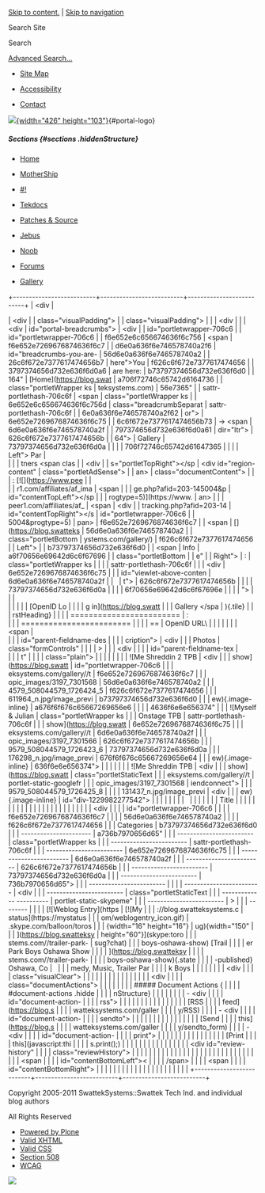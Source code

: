<div id="visual-portal-wrapper">

<div id="portal-top">

<div id="portal-header">

[Skip to
content.](https://blog.swatteksystems.com/old/gallery#documentContent) |
[Skip to
navigation](https://blog.swatteksystems.com/old/gallery#portlet-navigation-tree)

<div id="portal-searchbox">

Search Site
<div class="LSBox">

<span>Search</span>
<div id="LSResult" class="LSResult" style="">

<div id="LSShadow" class="LSShadow">

</div>

</div>

</div>

<div id="portal-advanced-search" class="hiddenStructure">

[Advanced Search…](https://blog.swatteksystems.com/old/search_form)

</div>

</div>

-   <div id="siteaction-sitemap">

    </div>

    [Site Map](https://blog.swatteksystems.com/old/sitemap "Site Map")
-   <div id="siteaction-accessibility">

    </div>

    [Accessibility](https://blog.swatteksystems.com/old/accessibility-info "Accessibility")
-   <div id="siteaction-contact">

    </div>

    [Contact](https://blog.swatteksystems.com/old/contact-info "Contact")

[![](https://blog.swatteksystems.com/old/logo.png){width="426"
height="103"}](https://blog.swatteksystems.com){#portal-logo}

</div>

##### Sections {#sections .hiddenStructure}

<div id="globalnav-wrapper">

-   <div id="portaltab-index_html">

    </div>

    [Home](https://blog.swatteksystems.com)
-   <div id="portaltab-MotherShip">

    </div>

    [MotherShip](https://blog.swatteksystems.com)
-   <div id="portaltab--1">

    </div>

    [\#!](https://blog.swatteksystems.com/old/-1 "UNIX & Linux guides, howto and tips.")
-   <div id="portaltab-tekdocs">

    </div>

    [Tekdocs](https://blog.swatteksystems.com/old/tekdocs "Various technical documents including Sun xVM VirtualBox.")
-   <div id="portaltab-patches-source">

    </div>

    [Patches &
    Source](https://blog.swatteksystems.com/old/patches-source "patches and source (tarballs, etc.)")
-   <div id="portaltab-jebus">

    </div>

    [Jebus](https://blog.swatteksystems.com/old/jebus "An animated flash avatar generated via The Simpsons .")
-   <div id="portaltab-noob">

    </div>

    [Noob](https://blog.swatteksystems.com/old/noob "A newbie's view of linux fresh from windoze world")
-   <div id="portaltab-forums">

    </div>

    [Forums](https://blog.swatteksystems.com/old/forums "Community help forums.")
-   <div id="portaltab-gallery">

    </div>

    [Gallery](https://blog.swatteksystems.com/old/gallery "Photos")

<div id="globalnav-bottom" class="visualClear">

<span></span>

</div>

</div>

</div>

<div id="clear-space-before-wrapper-table" class="visualClear">

</div>

+--------------------------+--------------------------+--------------------------+
| <div                     | <div>                    | <div                     |
| class="visualPadding">   |                          | class="visualPadding">   |
|                          | <div                     |                          |
| <div                     | id="portal-breadcrumbs"> | <div                     |
| id="portletwrapper-706c6 |                          | id="portletwrapper-706c6 |
| f6e652e6c656674636f6c756 | <span                    | f6e652e7269676874636f6c7 |
| d6e0a636f6e746578740a2f6 | id="breadcrumbs-you-are- | 56d6e0a636f6e746578740a2 |
| 26c6f672e7377617474656b7 | here">You                | f626c6f672e7377617474656 |
| 3797374656d732e636f6d0a6 | are here:</span>         | b73797374656d732e636f6d0 |
| 164"                     | [Home](https://blog.swat | a706f72746c65742d6164736 |
| class="portletWrapper ks | teksystems.com)          | 56e7365"                 |
| sattr-portlethash-706c6f | <span                    | class="portletWrapper ks |
| 6e652e6c656674636f6c756d | class="breadcrumbSeparat | sattr-portlethash-706c6f |
| 6e0a636f6e746578740a2f62 | or">                     | 6e652e7269676874636f6c75 |
| 6c6f672e7377617474656b73 | → </span> <span          | 6d6e0a636f6e746578740a2f |
| 797374656d732e636f6d0a61 | dir="ltr">               | 626c6f672e7377617474656b |
| 64">                     | <span>Gallery</span>     | 73797374656d732e636f6d0a |
|                          | </span>                  | 706f72746c65742d61647365 |
|  <span class="portletTop |                          | 6e7365">                 |
| Left"></span> <span> Par | </div>                   |                          |
| tners </span> <span clas |                          | <div                     |
| s="portletTopRight"></sp | <div id="region-content" | class="portletAdSense">  |
| an>                      | class="documentContent"> |                          |
| :   [![](https://www.pee |                          | </div>                   |
| r1.com/affiliates/af_ima | <span                    |                          |
| ge.php?afid=203-145004&p | id="contentTopLeft"></sp | </div>                   |
| rogtype=5)](https://www. | an>                      |                          |
| peer1.com/affiliates/af_ | <span                    | <div                     |
| tracking.php?afid=203-14 | id="contentTopRight"></s | id="portletwrapper-706c6 |
| 5004&progtype=5)         | pan>                     | f6e652e7269676874636f6c7 |
|     <span                | [](https://blog.swatteks | 56d6e0a636f6e746578740a2 |
|     class="portletBottom | ystems.com/gallery/)     | f626c6f672e7377617474656 |
| Left"></span>            |                          | b73797374656d732e636f6d0 |
|     <span                | Info                     | a6f70656e69642d6c6f67696 |
|     class="portletBottom |                          | e"                       |
| Right"></span>           | :                        | class="portletWrapper ks |
|                          |                          | sattr-portlethash-706c6f |
| </div>                   | <div                     | 6e652e7269676874636f6c75 |
|                          | id="viewlet-above-conten | 6d6e0a636f6e746578740a2f |
|                          | t">                      | 626c6f672e7377617474656b |
|                          |                          | 73797374656d732e636f6d0a |
| </div>                   | </div>                   | 6f70656e69642d6c6f67696e |
|                          |                          | ">                       |
|                          | <div id="content">       |                          |
|                          |                          |  <span class="portletTop |
|                          | <div>                    | Left"></span> [OpenID Lo |
|                          |                          | g in](https://blog.swatt |
|                          | <span id="parent-fieldna | eksystems.com/login_form |
|                          | me-title"> Gallery </spa | ){.tile} <span class="po |
|                          | n> {#gallery .documentFi | rtletTopRight"></span>   |
|                          | rstHeading}              |                          |
|                          | ======================== | :   <div class="field">  |
|                          | ======================== |                          |
|                          | ==                       |     OpenID URL\          |
|                          |                          |                          |
|                          | <span                    |     </div>               |
|                          | id="parent-fieldname-des |                          |
|                          | cription">               |     <div                 |
|                          | Photos </span>           |     class="formControls" |
|                          |                          | >                        |
|                          | <div                     |                          |
|                          | id="parent-fieldname-tex |     </div>               |
|                          | t"                       |                          |
|                          | class="plain">           | </div>                   |
|                          |                          |                          |
|                          | ![Me Shreddin 2 TPB      | <div                     |
|                          | show](https://blog.swatt | id="portletwrapper-706c6 |
|                          | eksystems.com/gallery//t | f6e652e7269676874636f6c7 |
|                          | opic_images/3197_7301568 | 56d6e0a636f6e746578740a2 |
|                          | 4579_508044579_1726424_5 | f626c6f672e7377617474656 |
|                          | 611964_n.jpg/image_previ | b73797374656d732e636f6d0 |
|                          | ew){.image-inline}       | a676f6f676c65667269656e6 |
|                          |                          | 4636f6e6e656374"         |
|                          | ![Myself & Julian        | class="portletWrapper ks |
|                          | Onstage TPB              | sattr-portlethash-706c6f |
|                          | show](https://blog.swatt | 6e652e7269676874636f6c75 |
|                          | eksystems.com/gallery//t | 6d6e0a636f6e746578740a2f |
|                          | opic_images/3197_7301566 | 626c6f672e7377617474656b |
|                          | 9579_508044579_1726423_6 | 73797374656d732e636f6d0a |
|                          | 176298_n.jpg/image_previ | 676f6f676c65667269656e64 |
|                          | ew){.image-inline}       | 636f6e6e656374">         |
|                          |                          |                          |
|                          | ![Me Shreddin TPB        | <div                     |
|                          | show](https://blog.swatt | class="portletStaticText |
|                          | eksystems.com/gallery//t |  portlet-static-googlefr |
|                          | opic_images/3197_7301568 | iendconnect">            |
|                          | 9579_508044579_1726425_8 |                          |
|                          | 131437_n.jpg/image_previ | <div                     |
|                          | ew){.image-inline}       | id="div-1229982277542">  |
|                          |                          |                          |
|                          | </div>                   |                          |
|                          |                          |                          |
|                          |   Title                  | </div>                   |
|                          |                          |                          |
|                          |                          | </div>                   |
|                          |                          |                          |
|                          |                          | </div>                   |
|                          |                          |                          |
|                          |                          | <div                     |
|                          |                          | id="portletwrapper-706c6 |
|                          |                          | f6e652e7269676874636f6c7 |
|                          |                          | 56d6e0a636f6e746578740a2 |
|                          |                          | f626c6f672e7377617474656 |
|                          |               Categories | b73797374656d732e636f6d0 |
|                          |   ---------------------- | a736b7970656d65"         |
|                          | ------------------------ | class="portletWrapper ks |
|                          | ------------------------ | sattr-portlethash-706c6f |
|                          | ------------------------ | 6e652e7269676874636f6c75 |
|                          | ------------------------ | 6d6e0a636f6e746578740a2f |
|                          | ------------------------ | 626c6f672e7377617474656b |
|                          | ------------------------ | 73797374656d732e636f6d0a |
|                          | ------------------------ | 736b7970656d65">         |
|                          | ------------------------ |                          |
|                          | ------------------------ | <div                     |
|                          | ------------------------ | class="portletStaticText |
|                          | ------------- ---------- |  portlet-static-skypeme" |
|                          | ------------------------ | >                        |
|                          | --------                 |                          |
|                          |   [![Weblog Entry](https | [![My                    |
|                          | ://blog.swatteksystems.c | status](https://mystatus |
|                          | om/weblogentry_icon.gif) | .skype.com/balloon/toros |
|                          | {width="16" height="16"} | ug){width="150"          |
|                          | ](https://blog.swatteksy | height="60"}](skype:toro |
|                          | stems.com//trailer-park- | sug?chat)                |
|                          | boys-oshawa-show) [Trail |                          |
|                          | er Park Boys Oshawa Show | </div>                   |
|                          | ](https://blog.swatteksy |                          |
|                          | stems.com//trailer-park- | </div>                   |
|                          | boys-oshawa-show){.state |                          |
|                          | -published}   Oshawa, Co |                          |
|                          | medy, Music, Trailer Par |                          |
|                          | k Boys                   | </div>                   |
|                          |                          |                          |
|                          | <div                     |                          |
|                          | class="visualClear">     |                          |
|                          |                          |                          |
|                          | </div>                   |                          |
|                          |                          |                          |
|                          | <div                     |                          |
|                          | class="documentActions"> |                          |
|                          |                          |                          |
|                          | ##### Document Actions { |                          |
|                          | #document-actions .hidde |                          |
|                          | nStructure}              |                          |
|                          |                          |                          |
|                          | -   <div                 |                          |
|                          |     id="document-action- |                          |
|                          | rss">                    |                          |
|                          |                          |                          |
|                          |     </div>               |                          |
|                          |                          |                          |
|                          |     [RSS                 |                          |
|                          |     feed](https://blog.s |                          |
|                          | watteksystems.com/galler |                          |
|                          | y/RSS)                   |                          |
|                          | -   <div                 |                          |
|                          |     id="document-action- |                          |
|                          | sendto">                 |                          |
|                          |                          |                          |
|                          |     </div>               |                          |
|                          |                          |                          |
|                          |     [Send                |                          |
|                          |     this](https://blog.s |                          |
|                          | watteksystems.com/galler |                          |
|                          | y/sendto_form)           |                          |
|                          | -   <div                 |                          |
|                          |     id="document-action- |                          |
|                          | print">                  |                          |
|                          |                          |                          |
|                          |     </div>               |                          |
|                          |                          |                          |
|                          |     [Print               |                          |
|                          |     this](javascript:thi |                          |
|                          | s.print();)              |                          |
|                          |                          |                          |
|                          | </div>                   |                          |
|                          |                          |                          |
|                          | <div id="review-history" |                          |
|                          | class="reviewHistory">   |                          |
|                          |                          |                          |
|                          | </div>                   |                          |
|                          |                          |                          |
|                          | </div>                   |                          |
|                          |                          |                          |
|                          | </div>                   |                          |
|                          |                          |                          |
|                          | <span                    |                          |
|                          | id="contentBottomLeft">< |                          |
|                          | /span>                   |                          |
|                          | <span                    |                          |
|                          | id="contentBottomRight"> |                          |
|                          | </span>                  |                          |
|                          |                          |                          |
|                          | </div>                   |                          |
|                          |                          |                          |
|                          | </div>                   |                          |
+--------------------------+--------------------------+--------------------------+

<div id="clear-space-before-footer" class="visualClear">

</div>

<div id="portal-footer">

Copyright 2005-2011 SwattekSystems::Swattek Tech Ind. and individual
blog authors

All Rights Reserved

</div>

<div id="portal-colophon">

<div class="colophonWrapper">

-   [Powered by
    Plone](https://plone.org "This site was built using Plone CMS, the Open Source Content Management System. Click for more information.")
-   [Valid
    XHTML](https://validator.w3.org/check/referer "This site is valid XHTML.")
-   [Valid
    CSS](https://jigsaw.w3.org/css-validator/check/referer&warning=no&profile=css3&usermedium=all "This site was built with valid CSS.")
-   [Section
    508](https://www.section508.gov "This site conforms to the US Government Section 508 Accessibility Guidelines.")
-   [WCAG](https://www.w3.org/WAI/WCAG1AA-Conformance "This site conforms to the W3C-WAI Web Content Accessibility Guidelines.")

</div>

</div>

<div class="visualClear">

</div>

</div>

<div id="kss-spinner">

![](https://blog.swatteksystems.com/old/spinner.gif)

</div>
